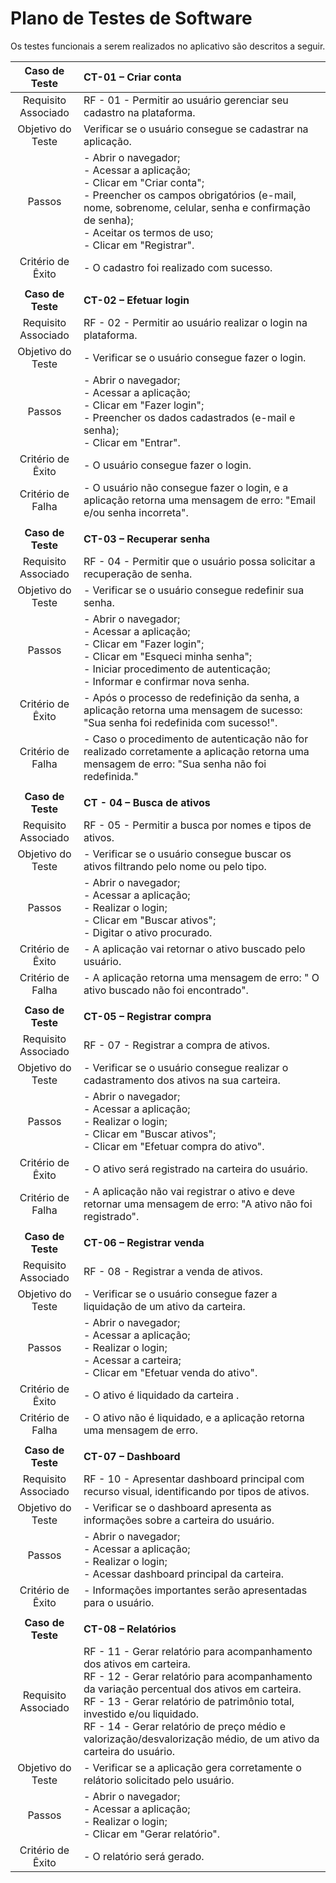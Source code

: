 # Plano de Testes de Software

Os testes funcionais a serem realizados no aplicativo são descritos a seguir.

 
| **Caso de Teste** | **CT-01 – Criar conta** 	|
| :---: | :--- |
| Requisito Associado | RF - 01 - Permitir ao usuário gerenciar seu cadastro na plataforma. |
| Objetivo do Teste | Verificar se o usuário consegue se cadastrar na aplicação. |
| Passos | - Abrir o navegador; <br> - Acessar a aplicação; <br> - Clicar em "Criar conta";  <br> - Preencher os campos obrigatórios (e-mail, nome, sobrenome, celular,  senha e confirmação de senha); <br> - Aceitar os termos de uso; <br> - Clicar em "Registrar". |
|Critério de Êxito | - O cadastro foi realizado com sucesso. |
|  	|  	|
| **Caso de Teste** | **CT-02 – Efetuar login** |
| Requisito Associado | RF - 02 - Permitir ao usuário realizar o login na plataforma. |
| Objetivo do Teste | - Verificar se o usuário consegue fazer o login. |
| Passos | - Abrir o navegador; <br> - Acessar a aplicação; <br> - Clicar em "Fazer login";  <br> - Preencher os dados cadastrados (e-mail e senha); <br> - Clicar em "Entrar". |
|Critério de Êxito | - O usuário consegue fazer o login. |
|Critério de Falha | - O usuário não consegue fazer o login, e a aplicação retorna uma mensagem de erro: "Email e/ou senha incorreta". |
|  	|  	|
| **Caso de Teste** | **CT-03 – Recuperar senha** |
| Requisito Associado | RF - 04 - Permitir que o usuário possa solicitar a recuperação de senha. |
| Objetivo do Teste | - Verificar se o usuário consegue redefinir sua senha. |
| Passos | - Abrir o navegador; <br> - Acessar a aplicação; <br> - Clicar em "Fazer login";  <br> - Clicar em "Esqueci minha senha"; <br> - Iniciar procedimento de autenticação; <br> - Informar e confirmar nova senha. |
|Critério de Êxito | - Após o processo de redefinição da senha, a aplicação retorna uma mensagem de sucesso: "Sua senha foi redefinida com sucesso!". |
|Critério de Falha | - Caso o procedimento de autenticação não for realizado corretamente a aplicação retorna uma mensagem de erro: "Sua senha não foi redefinida." |
|  	|  	|
| **Caso de Teste** | **CT - 04 – Busca de ativos** |
| Requisito Associado | RF - 05 - Permitir a busca por nomes e tipos de ativos. |
| Objetivo do Teste | - Verificar se o usuário consegue buscar os ativos filtrando pelo nome ou pelo tipo. |
| Passos | - Abrir o navegador; <br> - Acessar a aplicação; <br> - Realizar o login;  <br> - Clicar em "Buscar ativos"; <br> - Digitar o ativo procurado.|
|Critério de Êxito | - A aplicação vai retornar o ativo buscado pelo usuário. |
|Critério de Falha | - A aplicação retorna uma mensagem de erro: " O ativo buscado não foi encontrado". |
|  	|  	|
| **Caso de Teste** | **CT-05 – Registrar compra** |
| Requisito Associado | RF - 07 - Registrar a compra de ativos. |
| Objetivo do Teste | - Verificar se o usuário consegue realizar o cadastramento dos ativos na sua carteira. |
| Passos | - Abrir o navegador; <br> - Acessar a aplicação; <br> - Realizar o login;  <br> - Clicar em "Buscar ativos"; <br> - Clicar em "Efetuar compra do ativo". |
|Critério de Êxito | - O ativo será registrado na carteira do usuário. |
|Critério de Falha | - A aplicação não vai registrar o ativo e deve retornar uma mensagem de erro: "A ativo não foi registrado". |
|  	|  	|
| **Caso de Teste** | **CT-06 – Registrar venda** |
| Requisito Associado | RF - 08 - Registrar a venda de ativos. |
| Objetivo do Teste | - Verificar se o usuário consegue fazer a liquidação de um ativo da carteira. |
| Passos | - Abrir o navegador; <br> - Acessar a aplicação; <br> - Realizar o login;  <br> - Acessar a carteira; <br> - Clicar em "Efetuar venda do ativo". |
|Critério de Êxito | - O ativo é liquidado da carteira . |
|Critério de Falha | - O ativo não é liquidado, e a aplicação retorna uma mensagem de erro. |
|  	|  	|
| **Caso de Teste** | **CT-07 – Dashboard** |
| Requisito Associado | RF - 10 - Apresentar dashboard principal com recurso visual, identificando por tipos de ativos. |
| Objetivo do Teste | - Verificar se o dashboard apresenta as informações sobre a carteira do usuário. |
| Passos | - Abrir o navegador; <br> - Acessar a aplicação; <br> - Realizar o login;  <br> - Acessar dashboard principal da carteira. |
|Critério de Êxito | - Informações importantes serão apresentadas para o usuário. |
|  	|  	|
| **Caso de Teste** | **CT-08 – Relatórios** |
| Requisito Associado | RF - 11 - Gerar relatório para acompanhamento dos ativos em carteira. <br> RF - 12 - Gerar relatório para acompanhamento da variação percentual dos ativos em carteira. <br> RF - 13 - Gerar relatório de patrimônio total, investido e/ou liquidado. <br> RF - 14 - Gerar relatório de preço médio e valorização/desvalorização médio, de um ativo da carteira do usuário. |
| Objetivo do Teste | - Verificar se a aplicação gera corretamente o relátorio solicitado pelo usuário. |
| Passos | - Abrir o navegador; <br> - Acessar a aplicação; <br> - Realizar o login;  <br> - Clicar em "Gerar relatório". |
|Critério de Êxito | - O relatório será gerado. |

